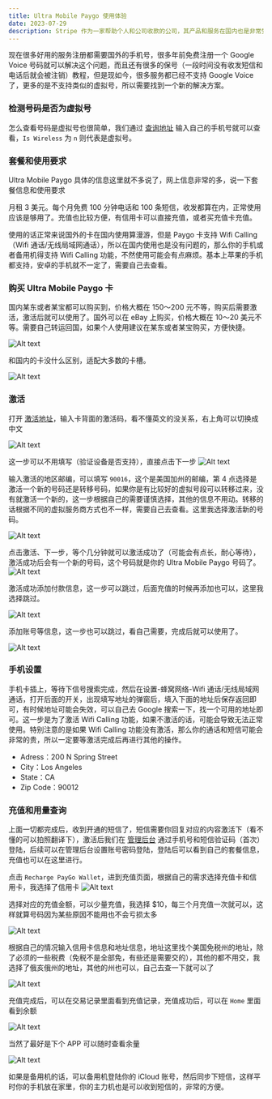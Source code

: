 ```yaml
---
title: Ultra Mobile Paygo 使用体验
date: 2023-07-29
description: Stripe 作为一家帮助个人和公司收款的公司，其产品和服务在国内也是非常受欢迎的。
---
```


现在很多好用的服务注册都需要国外的手机号，很多年前免费注册一个 Google Voice 号码就可以解决这个问题，而且还有很多的保号（一段时间没有收发短信和电话后就会被注销）教程，但是现如今，很多服务都已经不支持 Google Voice 了，更多的是不支持类似的虚拟号，所以需要找到一个新的解决方案。

### 检测号码是否为虚拟号

怎么查看号码是虚拟号也很简单，我们通过 [查询地址](https://freecarrierlookup.com/) 输入自己的手机号就可以查看，`Is Wireless` 为 `n` 则代表是虚拟号。

### 套餐和使用要求

Ultra Mobile Paygo 具体的信息这里就不多说了，网上信息非常的多，说一下套餐信息和使用要求

月租 3 美元。每个月免费 100 分钟电话和 100 条短信，收发都算在内，正常使用应该是够用了。充值也比较方便，有信用卡可以直接充值，或者买充值卡充值。

使用的话正常来说国外的卡在国内使用算漫游，但是 Paygo 卡支持 Wifi Calling（Wifi 通话/无线局域网通话），所以在国内使用也是没有问题的，那么你的手机或者备用机得支持 Wifi Calling 功能，不然使用可能会有点麻烦。基本上苹果的手机都支持，安卓的手机就不一定了，需要自己去查看。

### 购买 Ultra Mobile Paygo 卡

国内某东或者某宝都可以购买到，价格大概在 150～200 元不等，购买后需要激活，激活后就可以使用了。国外可以在 eBay 上购买，价格大概在 10～20 美元不等。需要自己转运回国，如果个人使用建议在某东或者某宝购买，方便快捷。

![Alt text](./images/IMG_7637.jpeg)

和国内的卡没什么区别，适配大多数的卡槽。

![Alt text](./images/IMG_7638.jpeg)

### 激活

打开 [激活地址](https://my.ultramobile.com/paygo/activation/)，输入卡背面的激活码，看不懂英文的没关系，右上角可以切换成中文

![Alt text](./images/SCR-20230724-sgbz.png)

这一步可以不用填写（验证设备是否支持），直接点击下一步
![Alt text](./images/SCR-20230724-sgpa.png)

输入激活的地区邮编，可以填写 `90016`，这个是美国加州的邮编，第 4 点选择是激活一个新的号码还是转移号码，如果你是有比较好的虚拟号段可以转移过来，没有就激活一个新的，这一步根据自己的需要谨慎选择，其他的信息不用动。转移的话根据不同的虚拟服务商方式也不一样，需要自己去查看。这里我选择激活新的号码。

![Alt text](./images/SCR-20230724-shem.png)

点击激活、下一步，等个几分钟就可以激活成功了（可能会有点长，耐心等待），激活成功后会有一个新的号码，这个号码就是你的 Ultra Mobile Paygo 号码了。
![Alt text](./images/SCR-20230724-shjc.png)

激活成功添加付款信息，这一步可以跳过，后面充值的时候再添加也可以，这里我选择跳过。

![Alt text](./images/SCR-20230724-shvh.jpeg)

添加账号等信息，这一步也可以跳过，看自己需要，完成后就可以使用了。

![Alt text](./images/SCR-20230724-siwz1.jpeg)

### 手机设置

手机卡插上，等待下信号搜索完成，然后在设置-蜂窝网络-Wifi 通话/无线局域网通话，打开后面的开关，出现填写地址的弹窗后，填入下面的地址后保存返回即可，有时候地址可能会失效，可以自己去 Google 搜索一下，找一个可用的地址即可。这一步是为了激活 Wifi Calling 功能，如果不激活的话，可能会导致无法正常使用。特别注意的是如果 Wifi Calling 功能没有激活，那么你的通话和短信可能会非常的贵，所以一定要等激活完成后再进行其他的操作。

- Adress：200 N Spring Street
- City：Los Angeles
- State：CA
- Zip Code：90012

### 充值和用量查询

上面一切都完成后，收到开通的短信了，短信需要你回复对应的内容激活下（看不懂的可以拍照翻译下），激活后我们在 [管理后台](https://my.ultramobile.com/login) 通过手机号和短信验证码（首次）登陆，后续可以在管理后台设置账号密码登陆，登陆后可以看到自己的套餐信息，充值也可以在这里进行。

点击 `Recharge PayGo Wallet`，进到充值页面，根据自己的需求选择充值卡和信用卡，我选择了信用卡
![Alt text](./images/image.png)

选择对应的充值金额，可以少量充值，我选择 $10，每三个月充值一次就可以，这样就算号码因为某些原因不能用也不会亏损太多

![Alt text](./images/image-1.png)

根据自己的情况输入信用卡信息和地址信息，地址这里找个美国免税州的地址，除了必须的一些税费（免税不是全部免，有些还是需要交的），其他的都不用交，我选择了俄亥俄州的地址，其他的州也可以，自己去查一下就可以了

![Alt text](./images/image-2.png)

充值完成后，可以在交易记录里面看到充值记录，充值成功后，可以在 `Home` 里面看到余额

![Alt text](./images/image-3.png)

当然了最好是下个 APP 可以随时查看余量

![Alt text](./images/IMG_7640.jpeg)

如果是备用机的话，可以备用机登陆你的 iCloud 账号，然后同步下短信，这样平时你的手机放在家里，你的主力机也是可以收到短信的，非常的方便。
